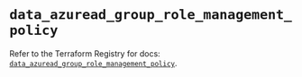 # `data_azuread_group_role_management_policy`

Refer to the Terraform Registry for docs: [`data_azuread_group_role_management_policy`](https://registry.terraform.io/providers/hashicorp/azuread/2.51.0/docs/data-sources/group_role_management_policy).
